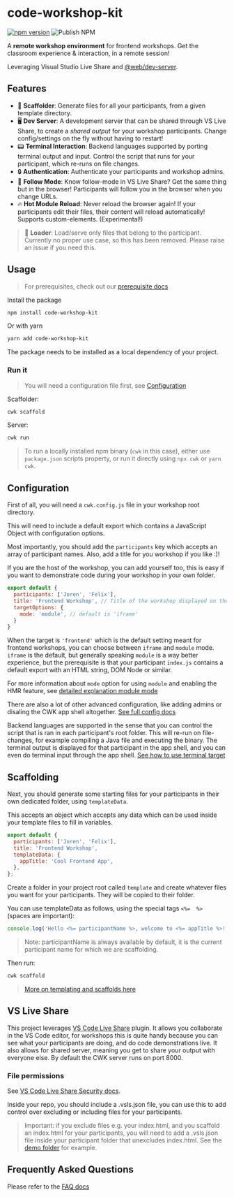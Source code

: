 # code-workshop-kit

[![npm version](https://badge.fury.io/js/code-workshop-kit.svg)](https://badge.fury.io/js/code-workshop-kit)
![Publish NPM](https://github.com/code-workshop-kit/cwk-frontend/workflows/Publish%20NPM/badge.svg)

A **remote workshop environment** for frontend workshops. Get the classroom experience & interaction, in a remote session!

Leveraging Visual Studio Live Share and [@web/dev-server](https://www.npmjs.com/package/@web/dev-server).

## Features

- 🔨 **Scaffolder**: Generate files for all your participants, from a given template directory.
- 🖥️ **Dev Server**: A development server that can be shared through VS Live Share, to create a *shared output* for your workshop participants. Change config/settings on the fly without having to restart!
- 📟 **Terminal Interaction**: Backend languages supported by porting terminal output and input. Control the script that runs for your participant, which re-runs on file changes.
- 🔒 **Authentication**: Authenticate your participants and workshop admins.
- 👀 **Follow Mode**: Know follow-mode in VS Live Share? Get the same thing but in the browser! Participants will follow you in the browser when you change URLs.
- 🔥 **Hot Module Reload**: Never reload the browser again! If your participants edit their files, their content will reload automatically! Supports custom-elements. (Experimental!)

> 🚧 **Loader**: Load/serve only files that belong to the participant. Currently no proper use case, so this has been removed. Please raise an issue if you need this.

## Usage

> For prerequisites, check out our [prerequisite docs](https://github.com/code-workshop-kit/cwk-frontend/blob/master/docs/prerequisites.md)

Install the package

```sh
npm install code-workshop-kit
```

Or with yarn

```sh
yarn add code-workshop-kit
```

The package needs to be installed as a local dependency of your project.

### Run it

> You will need a configuration file first, see [Configuration](https://github.com/code-workshop-kit/cwk-frontend#configuration)

Scaffolder:

```sh
cwk scaffold
```

Server:

```sh
cwk run
```

> To run a locally installed npm binary (`cwk` in this case), either use `package.json` scripts property, or run it directly using `npx cwk` or `yarn cwk`.

## Configuration

First of all, you will need a `cwk.config.js` file in your workshop root directory.

This will need to include a default export which contains a JavaScript Object with configuration options.

Most importantly, you should add the `participants` key which accepts an array of participant names. Also, add a title for you workshop if you like :)!

If you are the host of the workshop, you can add yourself too, this is easy if you want to demonstrate code during your workshop in your own folder.

```js
export default {
  participants: ['Joren', 'Felix'],
  title: 'Frontend Workshop', // Title of the workshop displayed on the main page when launching CWK
  targetOptions: {
    mode: 'module', // default is 'iframe'
  }
}
```

When the target is `'frontend'` which is the default setting meant for frontend workshops, you can choose between `iframe` and `module` mode. `iframe` is the default, but generally speaking `module` is a way better experience, but the prerequisite is that your participant `index.js` contains a default export with an HTML string, DOM Node or similar.

For more information about `mode` option for using `module` and enabling the HMR feature, see [detailed explanation module mode](https://github.com/code-workshop-kit/cwk-frontend/tree/master/docs/module-mode.md)

There are also a lot of other advanced configuration, like adding admins or disaling the CWK app shell altogether. [See full config docs](https://github.com/code-workshop-kit/cwk-frontend/tree/master/docs/config.md)

Backend languages are supported in the sense that you can control the script that is ran in each participant's root folder. This will re-run on file-changes, for example compiling a Java file and executing the binary. The terminal output is displayed for that participant in the app shell, and you can even do terminal input through the app shell. [See how to use terminal target](https://github.com/code-workshop-kit/cwk-frontend/tree/master/docs/terminal.md)

## Scaffolding

Next, you should generate some starting files for your participants in their own dedicated folder, using `templateData`.

This accepts an object which accepts any data which can be used inside your template files to fill in variables.

```js
export default {
  participants: ['Joren', 'Felix'],
  title: 'Frontend Workshop',
  templateData: {
    appTitle: 'Cool Frontend App',
  },
};
```

Create a folder in your project root called `template` and create whatever files you want for your participants. They will be copied to their folder.

You can use templateData as follows, using the special tags `<%=  %>` (spaces are important):

```js
console.log('Hello <%= participantName %>, welcome to <%= appTitle %>!');
```

> Note: participantName is always available by default, it is the current participant name for which we are scaffolding.

Then run:

```sh
cwk scaffold
```

> [More on templating and scaffolds here](https://github.com/code-workshop-kit/cwk-frontend/tree/master/docs/scaffold.md)

## VS Live Share

This project leverages [VS Code Live Share](https://marketplace.visualstudio.com/items?itemName=MS-vsliveshare.vsliveshare) plugin. It allows you collaborate in the VS Code editor, for workshops this is quite handy because you can see what your participants are doing, and do code demonstrations live. It also allows for shared server, meaning you get to share your output with everyone else. By default the CWK server runs on port 8000.

### File permissions

See [VS Code Live Share Security docs](https://docs.microsoft.com/en-us/visualstudio/liveshare/reference/security).

Inside your repo, you should include a .vsls.json file, you can use this to add control over excluding or including files for your participants.

> Important: if you exclude files e.g. your index.html, and you scaffold an index.html for your participants, you will need to add a .vsls.json file inside your participant folder that unexcludes index.html. See the [demo folder](https://github.com/code-workshop-kit/cwk-frontend/tree/master/demo/basic) for example.

## Frequently Asked Questions

Please refer to the [FAQ docs](https://github.com/code-workshop-kit/cwk-frontend/tree/master/docs/faq.md)

